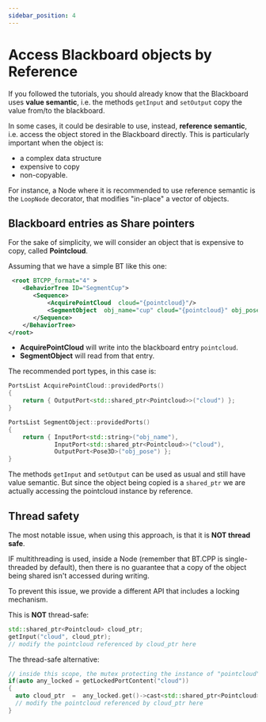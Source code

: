 ```yaml
---
sidebar_position: 4
---
```


# Access Blackboard objects by Reference

If you followed the tutorials, you should already know that the Blackboard uses **value semantic**, i.e. 
the methods `getInput` and `setOutput` copy the value from/to the blackboard.

In some cases, it could be desirable to use, instead, **reference semantic**, i.e. access the 
object stored in the Blackboard directly. This is particularly important when the object is:

- a complex data structure
- expensive to copy
- non-copyable.

For instance, a Node where it is recommended to use reference semantic is the
`LoopNode` decorator, that modifies "in-place" a vector of objects.


## Blackboard entries as Share pointers

For the sake of simplicity, we will consider an object that is expensive to copy,
 called **Pointcloud**.

 Assuming that we have a simple BT like this one:

 ```xml 
  <root BTCPP_format="4" >
     <BehaviorTree ID="SegmentCup">
        <Sequence>
            <AcquirePointCloud  cloud="{pointcloud}"/>
            <SegmentObject  obj_name="cup" cloud="{pointcloud}" obj_pose="{pose}"/>
        </Sequence>
     </BehaviorTree>
 </root>
 ```

 - **AcquirePointCloud** will write into the blackboard entry `pointcloud`.
 - **SegmentObject** will read from that entry.

 The recommended port types, in this case is:

```cpp
PortsList AcquirePointCloud::providedPorts()
{
    return { OutputPort<std::shared_ptr<Pointcloud>>("cloud") };
}

PortsList SegmentObject::providedPorts()
{
    return { InputPort<std::string>("obj_name"),
             InputPort<std::shared_ptr<Pointcloud>>("cloud"),
             OutputPort<Pose3D>("obj_pose") };
}
```

The methods `getInput` and `setOutput` can be used as usual and still have value semantic.
But since the object being copied is a `shared_ptr` we are actually accessing the
pointcloud instance by reference.

## Thread safety

The most notable issue, when using this approach, is that it is **NOT thread safe**.

IF multithreading is used, inside a Node (remember that BT.CPP is single-threaded by default),
then there is no guarantee that a copy of the object being shared isn't accessed during writing.

To prevent this issue, we provide a different API that includes a locking mechanism.


This is **NOT** thread-safe:

```cpp
std::shared_ptr<Pointcloud> cloud_ptr;
getInput("cloud", cloud_ptr);
// modify the pointcloud referenced by cloud_ptr here
```

The thread-safe alternative:

```cpp
// inside this scope, the mutex protecting the instance of "pointcloud" remains locked
if(auto any_locked = getLockedPortContent("cloud"))
{
  auto cloud_ptr  =  any_locked.get()->cast<std::shared_ptr<Pointcloud>>();
  // modify the pointcloud referenced by cloud_ptr here
}
```

